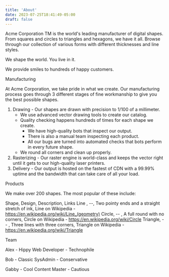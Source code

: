 ```yaml
---
title: 'About'
date: 2023-07-25T18:41:49-05:00
draft: false
---
```


Acme Corporation TM is the world's leading manufacturer of digital shapes. From squares and circles to triangles and hexagons, we have it all. Browse through our collection of various forms with different thicknesses and line styles.

We shape the world. You live in it.

We provide smiles to hundreds of happy customers.

Manufacturing

At Acme Corporation, we take pride in what we create. Our manufacturing process goes through 3 different stages of fine workmanship to give you the best possible shapes.

1. Drawing - Our shapes are drawn with precision to 1/100 of a millimeter.
   - We use advanced vector drawing tools to create our catalog.
   - Quality checking happens hundreds of times for each shape we create.
     - We have high-quality bots that inspect our output.
     - There is also a manual team inspecting each product.
     - All our bugs are turned into automated checks that bots perform in every future shape.
   - We round all corners and clean up properly.
2. Rasterizing - Our raster engine is world-class and keeps the vector right until it gets to our high-quality laser printers.
3. Delivery - Our output is hosted on the fastest of CDN with a 99.99% uptime and the bandwidth that can take care of all your load.

Products

We make over 200 shapes. The most popular of these include:

Shape, Design, Description, Links
Line , --, Two pointy ends and a straight stretch of ink, Line on Wikipedia - https://en.wikipedia.org/wiki/Line_(geometry)
Circle, -- , A full round with no corners, Circle on Wikipedia - https://en.wikipedia.org/wiki/Circle
Triangle, -- , Three lines with three corners, Triangle on Wikipedia - https://en.wikipedia.org/wiki/Triangle

Team

Alex - Hippy Web Developer - Technophile

Bob - Classic SysAdmin - Conservative

Gabby - Cool Content Master - Cautious
